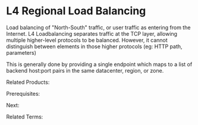 # L4 Regional Load Balancing

Load balancing of "North-South" traffic, or user traffic as entering from the Internet.  L4 Loadbalancing separates traffic at the TCP layer, allowing multiple higher-level protocols to be balanced.  However, it cannot distinguish between elements in those higher protocols (eg: HTTP path, parameters)

This is generally done by providing a single endpoint which maps to a list of backend host:port pairs in the same datacenter, region, or zone.

Related Products:

Prerequisites:

Next:

Related Terms:
